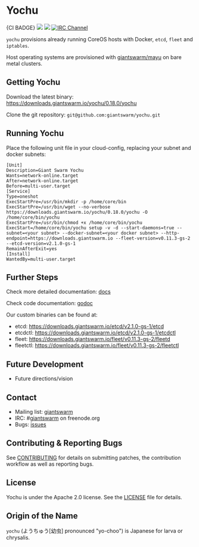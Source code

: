 # Yochu

{CI BADGE} [![](https://godoc.org/github.com/giantswarm/yochu?status.svg)](http://godoc.org/github.com/giantswarm/yochu) [![](https://img.shields.io/docker/pulls/giantswarm/yochu.svg)](http://hub.docker.com/giantswarm/yochu) [![IRC Channel](https://img.shields.io/badge/irc-%23giantswarm-blue.svg)](https://kiwiirc.com/client/irc.freenode.net/#giantswarm)

`yochu` provisions already running CoreOS hosts with Docker, `etcd`, `fleet` and `iptables`.

Host operating systems are provisioned with [giantswarm/mayu](http://github.com/giantswarm/mayu) on bare metal clusters.

## Getting Yochu

Download the latest binary: https://downloads.giantswarm.io/yochu/0.18.0/yochu

Clone the git repository: `git@github.com:giantswarm/yochu.git`

## Running Yochu

Place the following unit file in your cloud-config, replacing your subnet and docker subnets:
```
[Unit]
Description=Giant Swarm Yochu
Wants=network-online.target
After=network-online.target
Before=multi-user.target
[Service]
Type=oneshot
ExecStartPre=/usr/bin/mkdir -p /home/core/bin
ExecStartPre=/usr/bin/wget --no-verbose https://downloads.giantswarm.io/yochu/0.18.0/yochu -O /home/core/bin/yochu
ExecStartPre=/usr/bin/chmod +x /home/core/bin/yochu
ExecStart=/home/core/bin/yochu setup -v -d --start-daemons=true --subnet=<your subnet> --docker-subnet=<your docker subnet> --http-endpoint=https://downloads.giantswarm.io --fleet-version=v0.11.3-gs-2 --etcd-version=v2.1.0-gs-1
RemainAfterExit=yes
[Install]
WantedBy=multi-user.target
```

## Further Steps

Check more detailed documentation: [docs](docs)

Check code documentation: [godoc](https://godoc.org/github.com/giantswarm/yochu)

Our custom binaries can be found at:
- etcd: https://downloads.giantswarm.io/etcd/v2.1.0-gs-1/etcd
- etcdctl: https://downloads.giantswarm.io/etcd/v2.1.0-gs-1/etcdctl
- fleet: https://downloads.giantswarm.io/fleet/v0.11.3-gs-2/fleetd
- fleetctl: https://downloads.giantswarm.io/fleet/v0.11.3-gs-2/fleetctl

## Future Development

- Future directions/vision

## Contact

- Mailing list: [giantswarm](https://groups.google.com/forum/!forum/giantswarm)
- IRC: #[giantswarm](irc://irc.freenode.org:6667/#giantswarm) on freenode.org
- Bugs: [issues](https://github.com/giantswarm/yochu/issues)

## Contributing & Reporting Bugs

See [CONTRIBUTING](CONTRIBUTING.md) for details on submitting patches, the
contribution workflow as well as reporting bugs.

## License

Yochu is under the Apache 2.0 license. See the [LICENSE](LICENSE) file for details.

## Origin of the Name

`yochu` (ようちゅう[幼虫] pronounced "yo-choo") is Japanese for larva or chrysalis.

